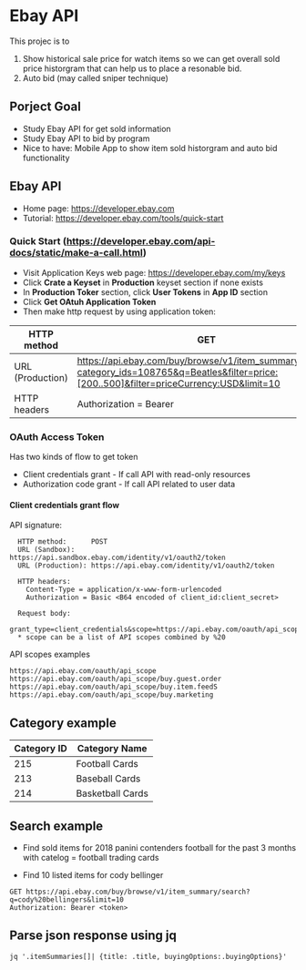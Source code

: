 # Ebay API

This projec is to 
1. Show historical sale price for watch items so we can get overall sold price historgram that can help us to place a resonable bid.
2. Auto bid (may called sniper technique)

## Porject Goal
* Study Ebay API for get sold information
* Study Ebay API to bid by program
* Nice to have: Mobile App to show item sold historgram and auto bid functionality

## Ebay API
* Home page: https://developer.ebay.com
* Tutorial: https://developer.ebay.com/tools/quick-start

### Quick Start (https://developer.ebay.com/api-docs/static/make-a-call.html)
* Visit Application Keys web page: https://developer.ebay.com/my/keys
* Click **Crate a Keyset** in **Production** keyset section if none exists
* In **Production Toker** section, click **User Tokens** in **App ID** section
* Click **Get OAtuh Application Token**
* Then make http request by using application token:

HTTP method|      GET
--- | ---
URL (Production)| https://api.ebay.com/buy/browse/v1/item_summary/search?category_ids=108765&q=Beatles&filter=price:[200..500]&filter=priceCurrency:USD&limit=10
HTTP headers|Authorization = Bearer <Application-token-value>

### OAuth Access Token
Has two kinds of flow to get token
* Client credentials grant - If call API with read-only resources
* Authorization code grant - If call API related to user data

#### Client credentials grant flow
API signature:
```
  HTTP method:      POST
  URL (Sandbox):    https://api.sandbox.ebay.com/identity/v1/oauth2/token
  URL (Production): https://api.ebay.com/identity/v1/oauth2/token

  HTTP headers:
    Content-Type = application/x-www-form-urlencoded
    Authorization = Basic <B64 encoded of client_id:client_secret>

  Request body:
    grant_type=client_credentials&scope=https://api.ebay.com/oauth/api_scope%20https://api.ebay.com/oauth/api_scope/buy.guest.order
  * scope can be a list of API scopes combined by %20
```
API scopes examples
```
https://api.ebay.com/oauth/api_scope
https://api.ebay.com/oauth/api_scope/buy.guest.order
https://api.ebay.com/oauth/api_scope/buy.item.feedS
https://api.ebay.com/oauth/api_scope/buy.marketing
```
## Category example
Category ID|      Category Name
--- | ---
215 | Football Cards
213 | Baseball Cards
214 | Basketball Cards

## Search example
* Find sold items for 2018 panini contenders football for the past 3 months with catelog = football trading cards

* Find 10 listed items for cody bellinger
```
GET https://api.ebay.com/buy/browse/v1/item_summary/search?q=cody%20bellingers&limit=10
Authorization: Bearer <token>
```

## Parse json response using jq
```
jq '.itemSummaries[]| {title: .title, buyingOptions:.buyingOptions}'
```